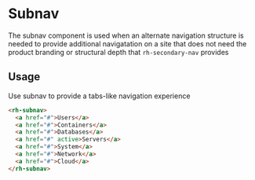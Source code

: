 # Subnav

The subnav component is used when an alternate navigation structure is needed to provide additional navigatation on a site that does not need the product branding or structural depth that `rh-secondary-nav` provides

## Usage

Use subnav to provide a tabs-like navigation experience

```html
<rh-subnav>
  <a href="#">Users</a>
  <a href="#">Containers</a>
  <a href="#">Databases</a>
  <a href="#" active>Servers</a>
  <a href="#">System</a>
  <a href="#">Network</a>
  <a href="#">Cloud</a>
</rh-subnav>
```
